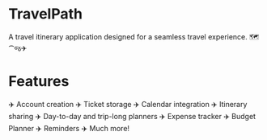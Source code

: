 # TravelPath
A travel itinerary application designed for a seamless travel experience. 🗺️⁀જ✈︎

# Features
✈️ Account creation
✈️ Ticket storage
✈️ Calendar integration
✈️ Itinerary sharing 
✈️ Day-to-day and trip-long planners
✈️ Expense tracker
✈️ Budget Planner 
✈️ Reminders 
✈️ Much more!
